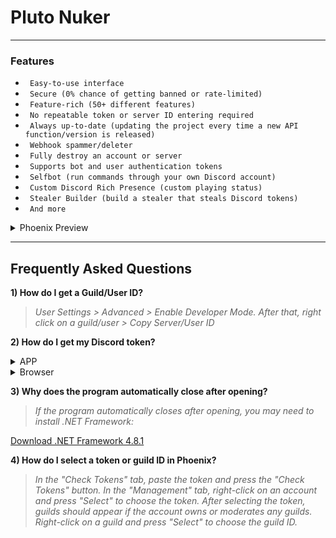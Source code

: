 # Pluto Nuker

---

### Features

* ` Easy-to-use interface`
* ` Secure (0% chance of getting banned or rate-limited)`
* ` Feature-rich (50+ different features)`
* ` No repeatable token or server ID entering required`
* ` Always up-to-date (updating the project every time a new API function/version is released)`
* ` Webhook spammer/deleter`
* ` Fully destroy an account or server`
* ` Supports bot and user authentication tokens`
* ` Selfbot (run commands through your own Discord account)`
* ` Custom Discord Rich Presence (custom playing status)`
* ` Stealer Builder (build a stealer that steals Discord tokens)`
* ` And more`

<details>
<summary>Phoenix Preview</summary>
<img src="https://i.imgur.com/A13TAMz.png">
<img src="https://i.imgur.com/aW5yttp.png">
<img src="https://i.imgur.com/QdRBdoJ.png">
<img src="https://i.imgur.com/FlayPSv.png">
</details>

---

## Frequently Asked Questions

**1) How do I get a Guild/User ID?**
> *User Settings > Advanced > Enable Developer Mode. After that, right click on a guild/user > Copy Server/User ID*

**2) How do I get my Discord token?**
<details>
<summary>APP</summary>

> *Press the Windows Key + R and type %appdata%\discord in the dialog box.*

> *Search for the settings.json file and open it in Notepad or any text editor of your choice.*

> *Add "DANGEROUS_ENABLE_DEVTOOLS_ONLY_ENABLE_IF_YOU_KNOW_WHAT_YOURE_DOING": true, so it should look like this:* 
```json
{
  "DANGEROUS_ENABLE_DEVTOOLS_ONLY_ENABLE_IF_YOU_KNOW_WHAT_YOURE_DOING": true,
  "IS_MAXIMIZED": false,
  "IS_MINIMIZED": false,
  "START_MINIMIZED": true,
  "WINDOW_BOUNDS": {
    "x": 0,
    "y": 0,
    "width": 0,
    "height": 0
  }
}
```
> *Save the file and exit the text editor.*

> *Restart the Discord app by first exiting and then relaunching the app.*

> *Press CTRL+Shift+J in the APP, and paste:*
```javascript
(webpackChunkdiscord_app.push([[''],{},e=>{m=[];for(let c in e.c)m.push(e.c[c])}]),m).find(m=>m?.exports?.default?.getToken!==void 0).exports.default.getToken()
```
> Note: you may need to type "allow pasting" before pasting the code.
</details>
<details>
<summary>Browser</summary>

> *Go to Discord in your browser, log in, press CTRL+SHIFT+J, and paste:*
```javascript
(webpackChunkdiscord_app.push([[''],{},e=>{m=[];for(let c in e.c)m.push(e.c[c])}]),m).find(m=>m?.exports?.default?.getToken!==void 0).exports.default.getToken()
```
> Note: you may need to type "allow pasting" before pasting the code.
</details>

**3) Why does the program automatically close after opening?**
> *If the program automatically closes after opening, you may need to install .NET Framework:*

[Download .NET Framework 4.8.1](https://download.microsoft.com/download/4/b/2/cd00d4ed-ebdd-49ee-8a33-eabc3d1030e3/NDP481-Web.exe)

**4) How do I select a token or guild ID in Phoenix?**
> *In the "Check Tokens" tab, paste the token and press the "Check Tokens" button. In the "Management" tab, right-click on an account and press "Select" to choose the token. After selecting the token, guilds should appear if the account owns or moderates any guilds. Right-click on a guild and press "Select" to choose the guild ID.*
